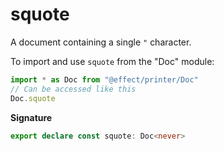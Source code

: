 # squote

A document containing a single `"` character.

To import and use `squote` from the "Doc" module:

```ts
import * as Doc from "@effect/printer/Doc"
// Can be accessed like this
Doc.squote
```

**Signature**

```ts
export declare const squote: Doc<never>
```
